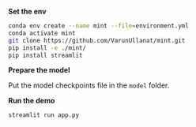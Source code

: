 **Set the env**

```bash
conda env create --name mint --file=environment.yml
conda activate mint
git clone https://github.com/VarunUllanat/mint.git
pip install -e ./mint/
pip install streamlit
```

**Prepare the model**

Put the model checkpoints file in the `model` folder.

**Run the demo**

```bash
streamlit run app.py
```


